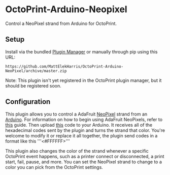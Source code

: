 # OctoPrint-Arduino-Neopixel

Control a NeoPixel strand from Arduino for OctoPrint.


## Setup

Install via the bundled [Plugin Manager](https://github.com/foosel/OctoPrint/wiki/Plugin:-Plugin-Manager)
or manually through pip using this URL:

    https://github.com/MattElekHarris/OctoPrint-Arduino-NeoPixel/archive/master.zip

Note: This plugin isn't yet registered in the OctoPrint plugin manager, but it should be registered soon.

## Configuration

This plugin allows you to control a AdaFruit [NeoPixel](https://www.adafruit.com/category/168) strand from an [Arduino](https://www.arduino.cc). For information on how to begin using AdaFruit NeoPixels, refer to [this](https://learn.adafruit.com/adafruit-neopixel-uberguide) guide. Then upload [this](Arduino-NeoPixel-Program.ino) code to your Arduino. It receives all of the hexadecimal codes sent by the plugin and turns the strand that color. You're welcome to modify it or replace it all together, the plugin send codes in a format like this '''<#FFFFFF>'''

This plugin also changes the color of the strand whenever a specific OctoPrint event happens, such as a printer connect or disconnected, a print start, fail, pause, and more. You can set the NeoPixel strand to change to a color you can pick from the OctoPrint settings.
